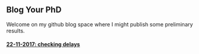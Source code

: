 ## Blog Your PhD

Welcome on my github blog space where I might publish some preliminary results.


#### [22-11-2017: checking delays](./docs/delays.md)
